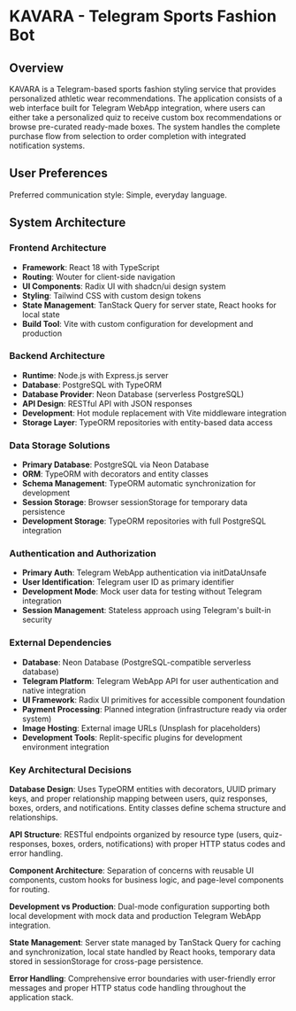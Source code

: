 # KAVARA - Telegram Sports Fashion Bot

## Overview

KAVARA is a Telegram-based sports fashion styling service that provides personalized athletic wear recommendations. The application consists of a web interface built for Telegram WebApp integration, where users can either take a personalized quiz to receive custom box recommendations or browse pre-curated ready-made boxes. The system handles the complete purchase flow from selection to order completion with integrated notification systems.

## User Preferences

Preferred communication style: Simple, everyday language.

## System Architecture

### Frontend Architecture
- **Framework**: React 18 with TypeScript
- **Routing**: Wouter for client-side navigation
- **UI Components**: Radix UI with shadcn/ui design system
- **Styling**: Tailwind CSS with custom design tokens
- **State Management**: TanStack Query for server state, React hooks for local state
- **Build Tool**: Vite with custom configuration for development and production

### Backend Architecture
- **Runtime**: Node.js with Express.js server
- **Database**: PostgreSQL with TypeORM
- **Database Provider**: Neon Database (serverless PostgreSQL)
- **API Design**: RESTful API with JSON responses
- **Development**: Hot module replacement with Vite middleware integration
- **Storage Layer**: TypeORM repositories with entity-based data access

### Data Storage Solutions
- **Primary Database**: PostgreSQL via Neon Database
- **ORM**: TypeORM with decorators and entity classes
- **Schema Management**: TypeORM automatic synchronization for development
- **Session Storage**: Browser sessionStorage for temporary data persistence
- **Development Storage**: TypeORM repositories with full PostgreSQL integration

### Authentication and Authorization
- **Primary Auth**: Telegram WebApp authentication via initDataUnsafe
- **User Identification**: Telegram user ID as primary identifier
- **Development Mode**: Mock user data for testing without Telegram integration
- **Session Management**: Stateless approach using Telegram's built-in security

### External Dependencies
- **Database**: Neon Database (PostgreSQL-compatible serverless database)
- **Telegram Platform**: Telegram WebApp API for user authentication and native integration
- **UI Framework**: Radix UI primitives for accessible component foundation
- **Payment Processing**: Planned integration (infrastructure ready via order system)
- **Image Hosting**: External image URLs (Unsplash for placeholders)
- **Development Tools**: Replit-specific plugins for development environment integration

### Key Architectural Decisions

**Database Design**: Uses TypeORM entities with decorators, UUID primary keys, and proper relationship mapping between users, quiz responses, boxes, orders, and notifications. Entity classes define schema structure and relationships.

**API Structure**: RESTful endpoints organized by resource type (users, quiz-responses, boxes, orders, notifications) with proper HTTP status codes and error handling.

**Component Architecture**: Separation of concerns with reusable UI components, custom hooks for business logic, and page-level components for routing.

**Development vs Production**: Dual-mode configuration supporting both local development with mock data and production Telegram WebApp integration.

**State Management**: Server state managed by TanStack Query for caching and synchronization, local state handled by React hooks, temporary data stored in sessionStorage for cross-page persistence.

**Error Handling**: Comprehensive error boundaries with user-friendly error messages and proper HTTP status code handling throughout the application stack.